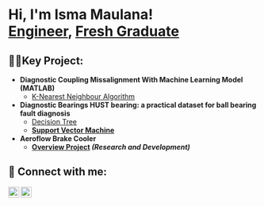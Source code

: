 <h1>Hi, I'm Isma Maulana! <br/><a href="https://github.com/IsmaMaulana">Engineer</a>, <a href="https://www.linkedin.com/in/ismamaulana/">Fresh Graduate</a>

<h2>👨‍💻Key Project:</h2>

- <b>Diagnostic Coupling Missalignment With Machine Learning Model (MATLAB)</b>
  - [K-Nearest Neighbour Algorithm](https://github.com/IsmaMaulana/Diagnostic-Coupling-Missalignment-With-Machine-Learning-Model-MATLAB-)
- <b>Diagnostic Bearings HUST bearing: a practical dataset for ball bearing fault diagnosis</b>
  - [Decision Tree](https://github.com/IsmaMaulana/Bearing-Analysis) <b>
  - [Support Vector Machine](https://github.com/IsmaMaulana/Bearing-Analysis-SVM) <b>
- <b>Aeroflow Brake Cooler</b>
  - [Overview Project](https://github.com/IsmaMaulana/Aeroflow-Brake-Cooler/blob/main/README.md) <b><i>(Research and Development)</b></i>

<h2> 🤳 Connect with me:</h2>

[<img align="left" alt="JoshMadakor | LinkedIn" width="22px" src="https://cdn.jsdelivr.net/npm/simple-icons@v3/icons/linkedin.svg" />][linkedin]
[<img align="left" alt="JoshMadakor | Instagram" width="22px" src="https://cdn.jsdelivr.net/npm/simple-icons@v3/icons/instagram.svg" />][instagram]

[instagram]: https://www.instagram.com/ismamaulana_s/
[linkedin]: https://www.linkedin.com/in/ismamaulana/

<!--
**joshmadakor1/joshmadakor1** is a ✨ _special_ ✨ repository because its `README.md` (this file) appears on your GitHub profile.

Here are some ideas to get you started:

- 🔭 I’m currently working on ...
- 🌱 I’m currently learning ...
- 👯 I’m looking to collaborate on ...
- 🤔 I’m looking for help with ...
- 💬 Ask me about ...
- 📫 How to reach me: ...
- 😄 Pronouns: ...
- ⚡ Fun fact: ...
-->
